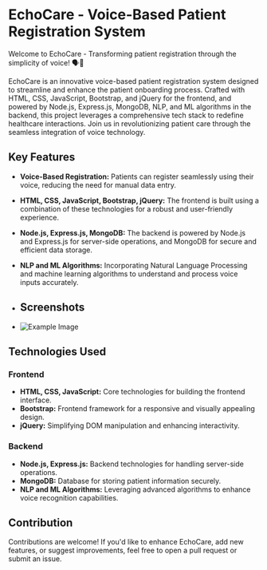 # EchoCare - Voice-Based Patient Registration System

Welcome to EchoCare - Transforming patient registration through the simplicity of voice! 🗣️🏥

EchoCare is an innovative voice-based patient registration system designed to streamline and enhance the patient onboarding process. Crafted with HTML, CSS, JavaScript, Bootstrap, and jQuery for the frontend, and powered by Node.js, Express.js, MongoDB, NLP, and ML algorithms in the backend, this project leverages a comprehensive tech stack to redefine healthcare interactions. Join us in revolutionizing patient care through the seamless integration of voice technology.

## Key Features

- **Voice-Based Registration:** Patients can register seamlessly using their voice, reducing the need for manual data entry.

- **HTML, CSS, JavaScript, Bootstrap, jQuery:** The frontend is built using a combination of these technologies for a robust and user-friendly experience.

- **Node.js, Express.js, MongoDB:** The backend is powered by Node.js and Express.js for server-side operations, and MongoDB for secure and efficient data storage.

- **NLP and ML Algorithms:** Incorporating Natural Language Processing and machine learning algorithms to understand and process voice inputs accurately.

- ## Screenshots
- ![Example Image](screenshot/vbprs1.png)


## Technologies Used

### Frontend
- **HTML, CSS, JavaScript:** Core technologies for building the frontend interface.
- **Bootstrap:** Frontend framework for a responsive and visually appealing design.
- **jQuery:** Simplifying DOM manipulation and enhancing interactivity.

### Backend
- **Node.js, Express.js:** Backend technologies for handling server-side operations.
- **MongoDB:** Database for storing patient information securely.
- **NLP and ML Algorithms:** Leveraging advanced algorithms to enhance voice recognition capabilities.

## Contribution

Contributions are welcome! If you'd like to enhance EchoCare, add new features, or suggest improvements, feel free to open a pull request or submit an issue.

